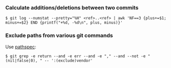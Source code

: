 ### Calculate additions/deletions between two commits

```
$ git log --numstat --pretty="%H" <ref>..<ref> | awk 'NF==3 {plus+=$1; minus+=$2} END {printf("+%d, -%d\n", plus, minus)}'
```

### Exclude paths from various git commands

Use
[pathspec](https://git-scm.com/docs/gitglossary#Documentation/gitglossary.txt-aiddefpathspecapathspec):

```
$ git grep -e return --and -e err --and -e "," --and --not -e "(nil|false|0), " -- ':(exclude)vendor'
```
